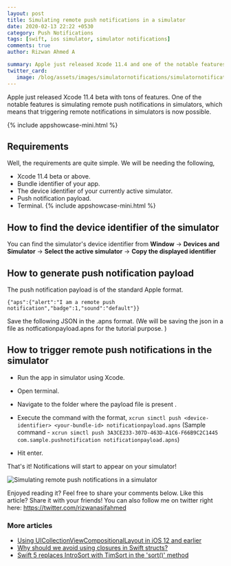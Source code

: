 ```yaml
---
layout: post
title: Simulating remote push notifications in a simulator
date: 2020-02-13 22:22 +0530
category: Push Notifications
tags: [swift, ios simulator, simulator notifications]
comments: true
author: Rizwan Ahmed A

summary: Apple just released Xcode 11.4 and one of the notable features is simulating remote push notifications in simulators. Let's see it in action.
twitter_card:
   image: /blog/assets/images/simulatornotifications/simulatornotification.png
---
```

Apple just released Xcode 11.4 beta with tons of features. One of the notable features is simulating remote push notifications in simulators, which means that triggering remote notifications in simulators is now possible.

{% include appshowcase-mini.html %}

## Requirements

Well, the requirements are quite simple. We will be needing the following,

- Xcode 11.4 beta or above.
- Bundle identifier of your app.
- The device identifier of your currently active simulator.
- Push notification payload.
- Terminal.
{% include appshowcase-mini.html %}
## How to find the device identifier of the simulator

 You can find the simulator's device identifier from **Window** -> **Devices and Simulator** -> **Select the active simulator** -> **Copy the displayed identifier**

## How to generate push notification payload

The push notification payload is of the standard Apple format.

    {"aps":{"alert":"I am a remote push notification","badge":1,"sound":"default"}}

   Save the following JSON in the .apns format.
    (We will be saving the json in a file as notficationpayload.apns for the tutorial purpose. )

## How to trigger remote push notifications in the simulator

- Run the app in simulator using Xcode.
- Open terminal.
- Navigate to the folder where the payload file is present .
- Execute the command with the format,
 ```xcrun simctl push <device-identifier> <your-bundle-id> notificationpayload.apns```
 (Sample command -
 ```xcrun simctl push 3A3CE233-307D-463D-A1C6-F66B9C2C1445 com.sample.pushnotification notificationpayload.apns```)

- Hit enter.

That's it! Notifications will start to appear on your simulator!

![Simulating remote push notifications in a simulator](/blog/assets/images/simulatornotifications/simulatornotification.png)

 Enjoyed reading it? Feel free to share your comments below. Like this article? Share it with your friends!
 You can also follow me on twitter right here: <https://twitter.com/rizwanasifahmed>

### More articles

- [Using UICollectionViewCompositionalLayout in iOS 12 and earlier](/blog/2020/03/18/using-uicollectionviewcompositionallayout-in-ios-12-and-earlier/)
- [Why should we avoid using closures in Swift structs?](/blog/2020/01/11/why-should-we-avoid-using-closures-in-swift-structs/)
- [Swift 5 replaces IntroSort with TimSort in the 'sort()' method](/blog/2019/09/29/swift-5-replaces-introsort-with-timsort-in-the-sort-method/)
